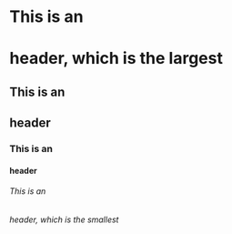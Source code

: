 # This is an <h1> header, which is the largest
## This is an <h2> header
### This is an <h4> header
###### This is an <h6> header, which is the smallest
